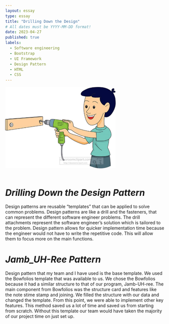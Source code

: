 ```yaml
---
layout: essay
type: essay
title: "Drilling Down the Design"
# All dates must be YYYY-MM-DD format!
date: 2023-04-27
published: true
labels:
  - Software engineering
  - Bootstrap
  - UI Framework
  - Design Pattern
  - HTML
  - CSS
---
```


<div class= "align-items">
<img width="350px" class="rounded float-start pe-4" src="../img/boy-working-with-electric-drill-clipart.jpg">

  </div>
  <br>
  
# ***Drilling Down the Design Pattern***
Design patterns are reusable “templates” that can be applied to solve common problems. Design patterns are like a drill and the fasteners, that can represent the different software engineer problems. The drill attachments represent the software engineer’s solution which is tailored to the problem. Design pattern allows for quicker implementation time because the engineer would not have to write the repetitive code. This will allow them to focus more on the main functions.

# ***Jamb_UH-Ree Pattern***
Design pattern that my team and I have used is the base template. We used the Bowfolios template that was available to us. We chose the Bowfolios because it had a similar structure to that of our program, Jamb-UH-ree. The main component from Bowfolios was the structure card and features like the note stime stamp and joining. We filled the structure with our data and changed the template. From this point, we were able to implement other key features. This method saved us a lot of time and saved us from starting from scratch. Without this template our team would have taken the majority of our project time on just set up. 
